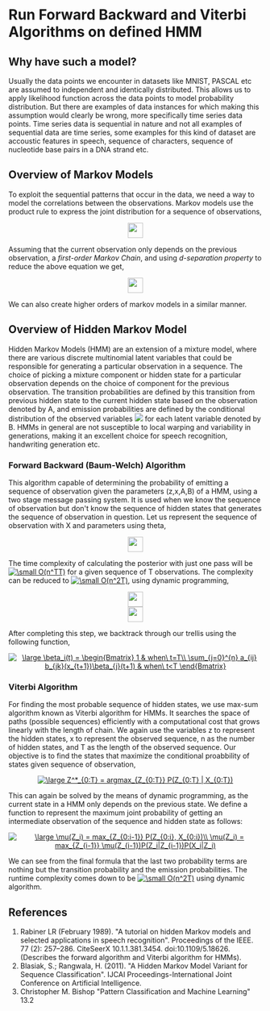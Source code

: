 # Run Forward Backward and Viterbi Algorithms on defined HMM

## Why have such a model?
Usually the data points we encounter in datasets like MNIST, PASCAL etc are assumed to independent and identically distributed. This allows us to apply likelihood function across the data points to model probability distribution. But there are examples of data instances for which making this assumption would clearly be wrong, more specifically time series data points. Time series data is sequential in nature and not all examples of sequential data are time series, some examples for this kind of dataset are accoustic features in speech, sequence of characters, sequence of nucleotide base pairs in a DNA strand etc. 

## Overview of Markov Models
To exploit the sequential patterns that occur in the data, we need a way to model the correlations between the observations. Markov models use the product rule to express the joint distribution for a sequence of observations, 
<br>
<p align= "center">
<img src="https://render.githubusercontent.com/render/math?math=P(x_1, x_2, ..., x_n) = \Pi^n_{i=2} \ p(x_i\ |\ x_1,..., x_{i-1}) " height="30">
</p>
Assuming that the current observation only depends on the previous observation, a <i>first-order Markov Chain</i>, and using <i>d-separation property</i> to reduce the above equation we get, 
<br>
<p align= "center">
<img src="https://render.githubusercontent.com/render/math?math=P(x_1, x_2, ..., x_n) = p(x_1) \Pi^n_{i=2} p(x_i\ |\ x_{i-1}) " height="30">
</p>
We can also create higher orders of markov models in a similar manner.

## Overview of Hidden Markov Model 
Hidden Markov Models (HMM) are an extension of a mixture model, where there are various discrete multinomial latent variables that could be responsible for generating a particular observation in a sequence. The choice of picking a mixture component or hidden state for a particular observation depends on the choice of component for the previous observation. The transition probabilities are defined by this transition from previous hidden state to the current hidden state based on the observation denoted by A, and emission probabilities are defined by the conditional distribution of the observed variables <img src="https://render.githubusercontent.com/render/math?math=p(x_n|z_n,\phi)"> for each latent variable denoted by B. HMMs in general are not susceptible to local warping and variability in generations, making it an excellent choice for speech recognition, handwriting generation etc. 

### Forward Backward (Baum-Welch) Algorithm 
This algorithm capable of determining the probability of emitting a sequence of observation given the parameters (z,x,A,B) of a HMM, using a two stage message passing system. It is used when we know the sequence of observation but don't know the sequence of hidden states that generates the sequence of observation in question. Let us represent the sequence of observation with X and parameters using theta,

<p align= "center">
<img src="https://render.githubusercontent.com/render/math?math=P(X^T\ |\ \theta) = \Sigma_{n^T}\ p(X^T, Z^T)" height="30">
</p>
The time complexity of calculating the posterior with just one pass will be <a href="https://www.codecogs.com/eqnedit.php?latex=\small&space;O(n^TT)" target="_blank"><img src="https://latex.codecogs.com/gif.latex?\small&space;O(n^TT)" title="\small O(n^TT)" /></a> for a given sequence of T observations. The complexity can be reduced to <a href="https://www.codecogs.com/eqnedit.php?latex=\small&space;O(n^2T)" target="_blank"><img src="https://latex.codecogs.com/gif.latex?\small&space;O(n^2T)" title="\small O(n^2T)" /></a>, using dynamic programming, 
<p align= "center">
<img src="https://render.githubusercontent.com/render/math?math=\alpha_j(t) = p(x_1,....x_t, z_t = j)" height="30">
  <br>
<img src="https://render.githubusercontent.com/render/math?math=\alpha_j(t%2B1) = b_{jk}(x_{t%2B1}) \Sigma^n_{i=1} \ a_{ij}\alpha_i(t)" height="30">  
</p>
After completing this step, we backtrack through our trellis using the following function, 
<p align= "center">
<a href="https://www.codecogs.com/eqnedit.php?latex=\large&space;\beta_i(t)&space;=&space;\begin{Bmatrix}&space;1&space;&&space;when\&space;t=T\\&space;\sum_{j=0}^{n}&space;a_{ij}&space;b_{jk}(x_{t&plus;1})\beta_{j}(t&plus;1)&space;&&space;when\&space;t<T&space;\end{Bmatrix}" target="_blank"><img src="https://latex.codecogs.com/gif.latex?\large&space;\beta_i(t)&space;=&space;\begin{Bmatrix}&space;1&space;&&space;when\&space;t=T\\&space;\sum_{j=0}^{n}&space;a_{ij}&space;b_{jk}(x_{t&plus;1})\beta_{j}(t&plus;1)&space;&&space;when\&space;t<T&space;\end{Bmatrix}" title="\large \beta_i(t) = \begin{Bmatrix} 1 & when\ t=T\\ \sum_{j=0}^{n} a_{ij} b_{jk}(x_{t+1})\beta_{j}(t+1) & when\ t<T \end{Bmatrix}" /></a>
</p>

### Viterbi Algorithm
For finding the most probable sequence of hidden states, we use max-sum algorithm known as Viterbi algorithm for HMMs. It searches the space of paths (possible sequences) efficiently with a computational cost that grows linearly with the length of chain. We again use the variables z to represent the hidden states, x to represent the observed sequence, n as the number of hidden states, and T as the length of the observed sequence. Our objective is to find the states that maximize the conditional proabbility of states given sequence of observation, 
<br>

<p align= "center">
  <a href="https://www.codecogs.com/eqnedit.php?latex=\large&space;Z^*_{0:T}&space;=&space;argmax_{Z_{0:T}}&space;P(Z_{0:T}&space;|&space;X_{0:T})" target="_blank"><img src="https://latex.codecogs.com/gif.latex?\large&space;Z^*_{0:T}&space;=&space;argmax_{Z_{0:T}}&space;P(Z_{0:T}&space;|&space;X_{0:T})" title="\large Z^*_{0:T} = argmax_{Z_{0:T}} P(Z_{0:T} | X_{0:T})" /></a>
</p>

This can again be solved by the means of dynamic programming, as the current state in a HMM only depends on the previous state. We define a function to represent the maximum joint probability of getting an intermediate observation of the sequence and hidden state as follows:
<p align= "center">
<a href="https://www.codecogs.com/eqnedit.php?latex=\large&space;\mu(Z_i)&space;=&space;max_{Z_{0:i-1}}&space;P(Z_{0:i},&space;X_{0:i})\\&space;\mu(Z_i)&space;=&space;max_{Z_{i-1}}&space;\mu(Z_{i-1})P(Z_i|Z_{i-1})P(X_i|Z_i)" target="_blank"><img src="https://latex.codecogs.com/gif.latex?\large&space;\mu(Z_i)&space;=&space;max_{Z_{0:i-1}}&space;P(Z_{0:i},&space;X_{0:i})\\&space;\mu(Z_i)&space;=&space;max_{Z_{i-1}}&space;\mu(Z_{i-1})P(Z_i|Z_{i-1})P(X_i|Z_i)" title="\large \mu(Z_i) = max_{Z_{0:i-1}} P(Z_{0:i}, X_{0:i})\\ \mu(Z_i) = max_{Z_{i-1}} \mu(Z_{i-1})P(Z_i|Z_{i-1})P(X_i|Z_i)" /></a>
</p>
We can see from the final formula that the last two probability terms are nothing but the transition probability and the emission probabilities. The runtime complexity comes down to be <a href="https://www.codecogs.com/eqnedit.php?latex=\small&space;O(n^2T)" target="_blank"><img src="https://latex.codecogs.com/gif.latex?\small&space;O(n^2T)" title="\small O(n^2T)" /></a> using dynamic algorithm. 

## References 
1.  Rabiner LR (February 1989). "A tutorial on hidden Markov models and selected applications in speech recognition". Proceedings of the IEEE. 77 (2): 257–286. CiteSeerX 10.1.1.381.3454. doi:10.1109/5.18626. (Describes the forward algorithm and Viterbi algorithm for HMMs).
2.  Blasiak, S.; Rangwala, H. (2011). "A Hidden Markov Model Variant for Sequence Classification". IJCAI Proceedings-International Joint Conference on Artificial Intelligence.
3.  Christopher M. Bishop "Pattern Classification and Machine Learning" 13.2 
